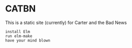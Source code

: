 # CATBN
This is a static site (currently) for Carter and the Bad News

```
install Elm
run elm-make
have your mind blown
```
